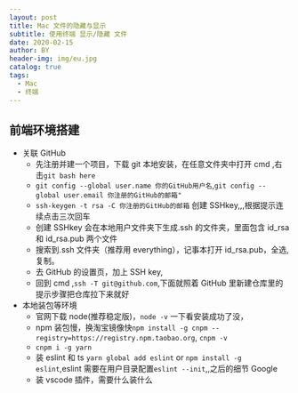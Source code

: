 ```yaml
---
layout: post
title: Mac 文件的隐藏与显示
subtitle: 使用终端 显示/隐藏 文件
date: 2020-02-15
author: BY
header-img: img/eu.jpg
catalog: true
tags:
  - Mac
  - 终端
---
```


## 前端环境搭建

- 关联 GitHub
  - 先注册并建一个项目，下载 git 本地安装，在任意文件夹中打开 cmd ,右击`git bash here`
  - `git config --global user.name 你的GitHub用户名`,`git config --global user.email 你注册的GitHub的邮箱"`
  - `ssh-keygen -t rsa -C 你注册的GitHub的邮箱` 创建 SSHkey,,,根据提示连续点击三次回车
  - 创建 SSHkey 会在本地用户文件夹下生成.ssh 的文件夹，里面包含 id_rsa 和 id_rsa.pub 两个文件
  - 搜索到.ssh 文件夹（推荐用 everything），记事本打开 id_rsa.pub，全选,复制。
  - 去 GitHub 的设置页，加上 SSH key,
  - 回到 cmd ,`ssh -T git@github.com`,下面就照着 GitHub 里新建仓库里的提示步骤把仓库拉下来就好
- 本地装包等环境
  - 官网下载 node(推荐稳定版)，`node -v` 一下看安装成功了没，
  - npm 装包慢，换淘宝镜像快`npm install -g cnpm --registry=https://registry.npm.taobao.org`, `cnpm -v`
  - `cnpm i -g yarn`
  - 装 eslint 和 ts `yarn global add eslint` or `npm install -g eslint`,eslint 需要在用户目录配置`eslint --init`,,之后的细节 Google
  - 装 vscode 插件，需要什么装什么
